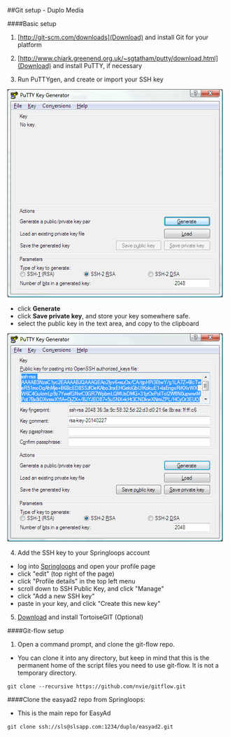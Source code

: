 ##Git setup - Duplo Media


####Basic setup

1. [http://git-scm.com/downloads](Download) and install Git for your platform

2. [http://www.chiark.greenend.org.uk/~sgtatham/putty/download.html](Download) and install PuTTY, if necessary

3. Run PuTTYgen, and create or import your SSH key

  ![click Generate](images/puttygen1.png "click Generate")
  
  - click **Generate**
  - click **Save private key**, and store your key somewhere safe.
  - select the public key in the text area, and copy to the clipboard
  
  ![copy public key to clipboard](images/puttygen3.png "select the public key in the text area, and copy to the clipboard")


4. Add the SSH key to your Springloops account
  
  - log into [Springloops](https://duplo.springloops.io) and open your profile page
  - click "edit" (top right of the page)
  - click "Profile details" in the top left menu
  - scroll down to SSH Public Key, and click "Manage"
  - click "Add a new SSH key"
  - paste in your key, and click "Create this new key"

5. [Download](https://code.google.com/p/tortoisegit/wiki/Download) and install TortoiseGIT (Optional)




####Git-flow setup

1. Open a command prompt, and clone the git-flow repo.
  - You can clone it into any directory, but keep in mind that this is the permanent home of the script files you need to use git-flow. It is not a temporary directory.

  ```
  git clone --recursive https://github.com/nvie/gitflow.git
  ```

####Clone the easyad2 repo from Springloops:
  - This is the main repo for EasyAd

  ```
  git clone ssh://sls@slsapp.com:1234/duplo/easyad2.git
  ```


